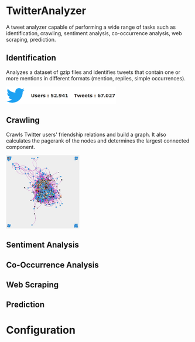 # TwitterAnalyzer
A tweet analyzer capable of performing a wide range of tasks such as identification, crawling, sentiment analysis, co-occurrence analysis, web scraping, prediction.

## Identification
Analyzes a dataset of gzip files and identifies tweets that contain one or more mentions in different formats (mention, replies, simple occurrences). 

<img src="screen/identification.png?raw=true" width="300"/>

## Crawling
Crawls Twitter users' friendship relations and build a graph. It also calculates the pagerank of the nodes and determines the largest connected component.

<img src="screen/crawling.png?raw=true" width="200"/>

## Sentiment Analysis

## Co-Occurrence Analysis

## Web Scraping

## Prediction

# Configuration
